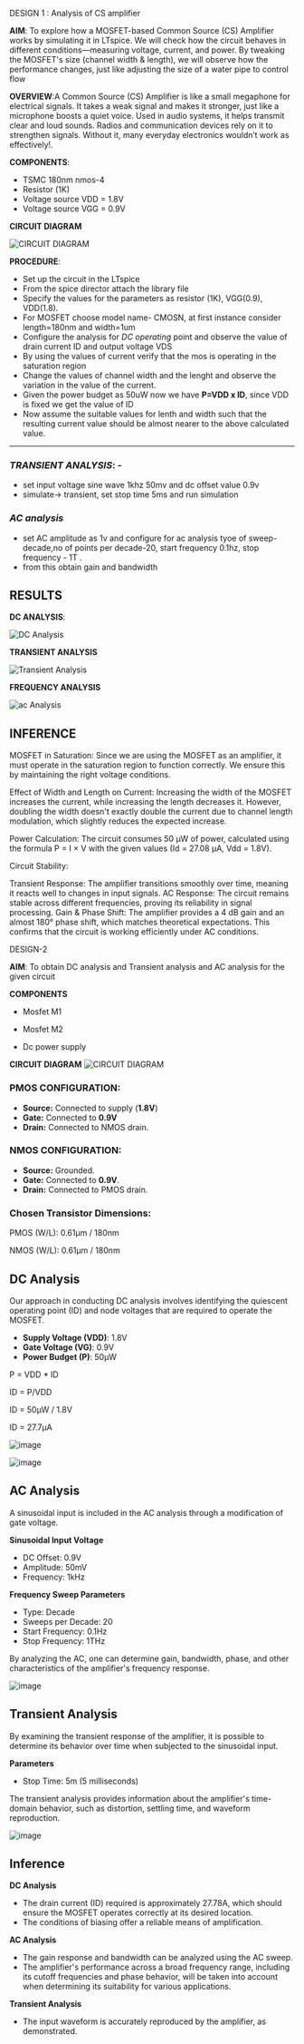  DESIGN  1 :    Analysis of CS amplifier

**AIM**: To explore how a MOSFET-based Common Source (CS) Amplifier works by simulating it in LTspice. We will check how the circuit behaves in different conditions—measuring voltage, current, and power. By tweaking the MOSFET's size (channel width & length), we will observe how the performance changes, just like adjusting the size of a water pipe to control flow


**OVERVIEW**:A Common Source (CS) Amplifier is like a small megaphone for electrical signals.
It takes a weak signal and makes it stronger, just like a microphone boosts a quiet voice.
Used in audio systems, it helps transmit clear and loud sounds.
Radios and communication devices rely on it to strengthen signals.
Without it, many everyday electronics wouldn’t work as effectively!.



**COMPONENTS**:

- TSMC 180nm nmos-4
- Resistor (1K)
- Voltage source VDD = 1.8V
- Voltage source VGG = 0.9V

**CIRCUIT DIAGRAM**

![**CIRCUIT DIAGRAM**](https://github.com/srujanjainhn/LIC-LAB/blob/41348dee186eee422369f0f0c53d30a37656ee31/images/1.png)

 
 **PROCEDURE**:
 
 - Set up the circuit in the LTspice
 - From the spice director attach the library file 
 - Specify the values for the parameters as resistor (1K), VGG(0.9), VDD(1.8).
- For MOSFET choose model name- CMOSN, at first instance consider length=180nm and width=1um 
- Configure the analysis for *DC operating* point and observe the value of drain current ID and output voltage VDS
- By using the values of current verify that the mos is operating in the saturation region 
- Change the values of channel width and the lenght and observe the variation in the value of the current.
- Given the power budget as 50uW now we have **P=VDD x ID**, since VDD is fixed we get the value of ID 
- Now assume the suitable values for lenth and width such that the resulting current value should be almost nearer to the above calculated value.
---
### *TRANSIENT ANALYSIS*: - 
- set input voltage sine wave 1khz 50mv and dc offset value 0.9v 
- simulate-> transient, set stop time 5ms and run simulation 
### *AC analysis*
- set AC amplitude as 1v and configure for ac analysis tyoe of sweep- decade,no of points per decade-20, start frequency 0.1hz, stop frequency - 1T .
- from this obtain gain and bandwidth 


## **RESULTS**

**DC ANALYSIS**:


![**DC Analysis**](https://github.com/srujanjainhn/LIC-LAB/blob/8cb36b8edce8c55e7a91dcbcea7403ec368539fa/images/2.png)



**TRANSIENT ANALYSIS**

![**Transient Analysis**](https://github.com/srujanjainhn/LIC-LAB/blob/d389bac9b89a6a346d48e85acecaab7bdad2214f/images/4.png)




**FREQUENCY ANALYSIS**

![**ac  Analysis**](https://github.com/srujanjainhn/LIC-LAB/blob/242ceda5e8886cc2ab84fad5da4670e2812ba61f/images/3.png)




## INFERENCE 
MOSFET in Saturation: Since we are using the MOSFET as an amplifier, it must operate in the saturation region to function correctly. We ensure this by maintaining the right voltage conditions.

Effect of Width and Length on Current: Increasing the width of the MOSFET increases the current, while increasing the length decreases it. However, doubling the width doesn't exactly double the current due to channel length modulation, which slightly reduces the expected increase.

Power Calculation: The circuit consumes 50 µW of power, calculated using the formula P = I × V with the given values (Id = 27.08 µA, Vdd = 1.8V).

Circuit Stability:

Transient Response: The amplifier transitions smoothly over time, meaning it reacts well to changes in input signals.
AC Response: The circuit remains stable across different frequencies, proving its reliability in signal processing.
Gain & Phase Shift: The amplifier provides a 4 dB gain and an almost 180° phase shift, which matches theoretical expectations. This confirms that the circuit is working efficiently under AC conditions.






DESIGN-2

**AIM**: To obtain DC analysis and Transient analysis and AC analysis for the given circuit 

**COMPONENTS**
- Mosfet M1
 
- Mosfet M2
  
- Dc power supply

 **CIRCUIT DIAGRAM**
 ![**CIRCUIT DIAGRAM**](https://github.com/srujanjainhn/LIC-LAB/blob/0c6f26682a0c1e2967b3a705e3eddcc021bd3906/images/Screenshot%202025-02-17%20215921.png)
 

### **PMOS CONFIGURATION:**

- **Source:** Connected to supply (**1.8V**)  
- **Gate:** Connected to **0.9V**  
- **Drain:** Connected to NMOS drain.  

### **NMOS CONFIGURATION:**

- **Source:** Grounded.  
- **Gate:** Connected to **0.9V**.  
- **Drain:** Connected to PMOS drain.  

### **Chosen Transistor Dimensions:**

PMOS (W/L): 0.61μm / 180nm 

NMOS (W/L): 0.61μm / 180nm

## **DC Analysis**

Our approach in conducting DC analysis involves identifying the quiescent operating point (ID) and node voltages that are required to operate the MOSFET.

- **Supply Voltage (VDD)**: 1.8V  
- **Gate Voltage (VG)**: 0.9V  
- **Power Budget (P)**: 50μW  

P = VDD * ID

ID = P/VDD

ID = 50μW / 1.8V

ID = 27.7μA

![image]()


![image](https://github.com/user-attachments/assets/48f7fcaa-5047-41d5-b093-3463933ad5a5)


## **AC Analysis**

A sinusoidal input is included in the AC analysis through a modification of gate voltage.

**Sinusoidal Input Voltage**

- DC Offset: 0.9V  
- Amplitude: 50mV  
- Frequency: 1kHz

**Frequency Sweep Parameters**

- Type: Decade  
- Sweeps per Decade: 20  
- Start Frequency: 0.1Hz  
- Stop Frequency: 1THz  

By analyzing the AC, one can determine gain, bandwidth, phase, and other characteristics of the amplifier's frequency response.

![image](https://github.com/user-attachments/assets/6c1c2fa0-3277-4d41-89bb-8a3d2d9f0fd3)


## **Transient Analysis**

By examining the transient response of the amplifier, it is possible to determine its behavior over time when subjected to the sinusoidal input.

**Parameters**

- Stop Time: 5m (5 milliseconds)

The transient analysis provides information about the amplifier's time-domain behavior, such as distortion, settling time, and waveform reproduction.

![image](https://github.com/user-attachments/assets/df581cd7-ab33-4d89-8274-4c75ef71b52b)


## **Inference**

**DC Analysis**

- The drain current (ID) required is approximately 27.78A, which should ensure the MOSFET operates correctly at its desired location.
- The conditions of biasing offer a reliable means of amplification.

**AC Analysis**

- The gain response and bandwidth can be analyzed using the AC sweep.
- The amplifier's performance across a broad frequency range, including its cutoff frequencies and phase behavior, will be taken into account when determining its suitability for various applications.

**Transient Analysis**

- The input waveform is accurately reproduced by the amplifier, as demonstrated.

  

